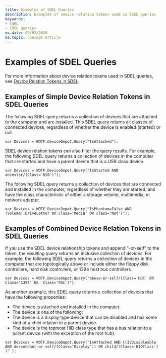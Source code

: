 ```yaml
---
title: Examples of SDEL Queries
description: Examples of device relation tokens used in SDEL queries
keywords:
- SDEL
- SDEL queries
ms.date: 09/03/2020
ms.topic: concept-article
---
```


# Examples of SDEL Queries

For more information about device relation tokens used in SDEL queries, see [Device Relation Tokens in SDEL](device-relation-tokens-in-sdel.md).

## Examples of Simple Device Relation Tokens in SDEL Queries

The following SDEL query returns a collection of devices that are attached to the computer and are installed. This SDEL query returns all classes of connected devices, regardless of whether the device is enabled (started) or not.

```command
var Devices = WDTF.DeviceDepot.Query("IsAttached");
```

SDEL device relation tokens can also filter the query results. For example, the following SDEL query returns a collection of devices in the computer that are started and have a parent device that is a USB class device.

```command
var Devices = WDTF.DeviceDepot.Query("IsStarted AND ancestor/(Class='USB')");
```

The following SDEL query returns a collection of devices that are connected and installed in the computer, regardless of whether they are started, and have the class characteristic of either a storage volume, multimedia, or network adapter.

```command
var Devices = WDTF.DeviceDepot.Query("IsPhantom=False AND (Volume::DriveLetter OR class='Media' OR class='Net')");
```

## Examples of Combined Device Relation Tokens in SDEL Queries

If you use the SDEL device relationship tokens and append "-or-self" to the token, the resulting query returns an inclusive collection of devices.
For example, the following SDEL query returns a collection of devices in the computer that are topologically above or include either the floppy disk controllers, hard disk controllers, or 1394 host bus controllers.

```command
var Devices = WDTF.DeviceDepot.Query("above-or-self/(Class='HDC' OR Class='1394' OR  Class='FDC')");
```

As another example, this SDEL query returns a collection of devices that have the following properties:

- The device is attached and installed in the computer.
- The device is one of the following:
- The device is a display type device that can be disabled and has some kind of a child relation to a parent device.
- The device is the topmost HID class type that has a bus relation to a parent device (with the exception of the root hub).

```command
var Devices = WDTF.DeviceDepot.Query("IsAttached AND ((IsDisableable AND descendant-or-self/(Class='Display')) OR child/(Class='HIDClass') )" );
```
